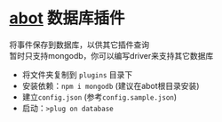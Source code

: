 # [abot](https://github.com/takayama-lily/abot) 数据库插件

将事件保存到数据库，以供其它插件查询  
暂时只支持mongodb，你可以编写driver来支持其它数据库

* 将文件夹复制到 `plugins` 目录下
* 安装依赖：`npm i mongodb` (建议在abot根目录安装)
* 建立`config.json` (参考`config.sample.json`)
* 启动：`>plug on database`

